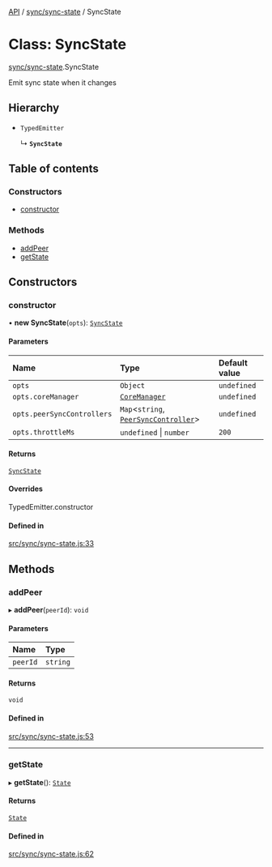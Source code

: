 [API](../README.md) / [sync/sync-state](../modules/sync_sync_state.md) / SyncState

# Class: SyncState

[sync/sync-state](../modules/sync_sync_state.md).SyncState

Emit sync state when it changes

## Hierarchy

- `TypedEmitter`

  ↳ **`SyncState`**

## Table of contents

### Constructors

- [constructor](sync_sync_state.SyncState.md#constructor)

### Methods

- [addPeer](sync_sync_state.SyncState.md#addpeer)
- [getState](sync_sync_state.SyncState.md#getstate)

## Constructors

### constructor

• **new SyncState**(`opts`): [`SyncState`](sync_sync_state.SyncState.md)

#### Parameters

| Name | Type | Default value |
| :------ | :------ | :------ |
| `opts` | `Object` | `undefined` |
| `opts.coreManager` | [`CoreManager`](core_manager.CoreManager.md) | `undefined` |
| `opts.peerSyncControllers` | `Map`\<`string`, [`PeerSyncController`](sync_peer_sync_controller.PeerSyncController.md)\> | `undefined` |
| `opts.throttleMs` | `undefined` \| `number` | `200` |

#### Returns

[`SyncState`](sync_sync_state.SyncState.md)

#### Overrides

TypedEmitter.constructor

#### Defined in

[src/sync/sync-state.js:33](https://github.com/digidem/mapeo-core-next/blob/53dc843a45bb963f7a880f5f7973107d5b1fb99c/src/sync/sync-state.js#L33)

## Methods

### addPeer

▸ **addPeer**(`peerId`): `void`

#### Parameters

| Name | Type |
| :------ | :------ |
| `peerId` | `string` |

#### Returns

`void`

#### Defined in

[src/sync/sync-state.js:53](https://github.com/digidem/mapeo-core-next/blob/53dc843a45bb963f7a880f5f7973107d5b1fb99c/src/sync/sync-state.js#L53)

___

### getState

▸ **getState**(): [`State`](../modules/sync_sync_state.md#state)

#### Returns

[`State`](../modules/sync_sync_state.md#state)

#### Defined in

[src/sync/sync-state.js:62](https://github.com/digidem/mapeo-core-next/blob/53dc843a45bb963f7a880f5f7973107d5b1fb99c/src/sync/sync-state.js#L62)
